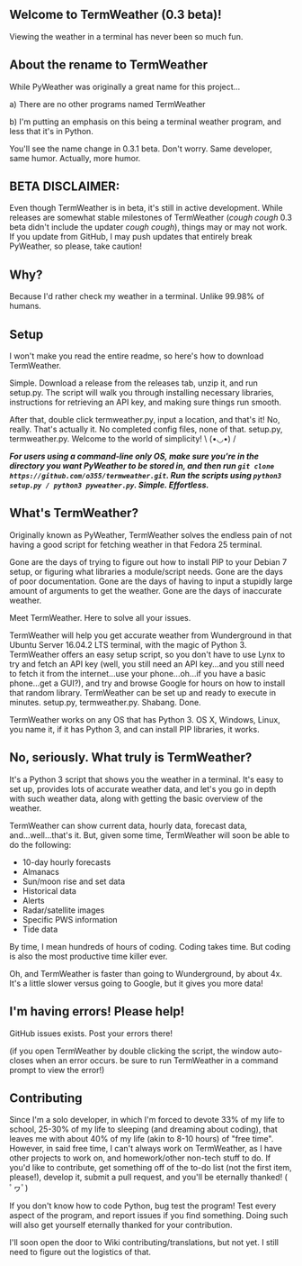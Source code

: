 ## Welcome to TermWeather (0.3 beta)!
Viewing the weather in a terminal has never been so much fun.

## About the rename to TermWeather
While PyWeather was originally a great name for this project...

a) There are no other programs named TermWeather

b) I'm putting an emphasis on this being a terminal weather program, and less that it's in Python.

You'll see the name change in 0.3.1 beta. Don't worry. Same developer, same humor. Actually, more humor.

## BETA DISCLAIMER:
Even though TermWeather is in beta, it's still in active development. While releases are somewhat stable milestones of TermWeather (*cough* *cough* 0.3 beta didn't include the updater *cough* *cough*), things may or may not work. If you update from GitHub, I may push updates that entirely break PyWeather, so please, take caution!

## Why?
Because I'd rather check my weather in a terminal. Unlike 99.98% of humans.

## Setup
I won't make you read the entire readme, so here's how to download TermWeather.

Simple. Download a release from the releases tab, unzip it, and run setup.py. The script will walk you through installing necessary libraries, instructions for retrieving an API key, and making sure things run smooth.

After that, double click termweather.py, input a location, and that's it! No, really. That's actually it. No completed config files, none of that. setup.py, termweather.py. Welcome to the world of simplicity! \ (•◡•) /

***For users using a command-line only OS, make sure you're in the directory you want PyWeather to be stored in, and then run `git clone https://github.com/o355/termweather.git`. Run the scripts using `python3 setup.py / python3 pyweather.py`. Simple. Effortless.***

## What's TermWeather?
Originally known as PyWeather, TermWeather solves the endless pain of not having a good script for fetching weather in that Fedora 25 terminal.

Gone are the days of trying to figure out how to install PIP to your Debian 7 setup, or figuring what libraries a module/script needs. Gone are the days of poor documentation. Gone are the days of having to input a stupidly large amount of arguments to get the weather. Gone are the days of inaccurate weather.

Meet TermWeather. Here to solve all your issues.

TermWeather will help you get accurate weather from Wunderground in that Ubuntu Server 16.04.2 LTS terminal, with the magic of Python 3. TermWeather offers an easy setup script, so you don't have to use Lynx to try and fetch an API key (well, you still need an API key...and you still need to fetch it from the internet...use your phone...oh...if you have a basic phone...get a GUI?), and try and browse Google for hours on how to install that random library. TermWeather can be set up and ready to execute in minutes. setup.py, termweather.py. Shabang. Done.

TermWeather works on any OS that has Python 3. OS X, Windows, Linux, you name it, if it has Python 3, and can install PIP libraries, it works.

## No, seriously. What truly is TermWeather?
It's a Python 3 script that shows you the weather in a terminal. It's easy to set up, provides lots of accurate weather data, and let's you go in depth with such weather data, along with getting the basic overview of the weather. 

TermWeather can show current data, hourly data, forecast data, and...well...that's it. But, given some time, TermWeather will soon be able to do the following:
* 10-day hourly forecasts
* Almanacs
* Sun/moon rise and set data
* Historical data
* Alerts
* Radar/satellite images
* Specific PWS information
* Tide data

By time, I mean hundreds of hours of coding. Coding takes time. But coding is also the most productive time killer ever.

Oh, and TermWeather is faster than going to Wunderground, by about 4x. It's a little slower versus going to Google, but it gives you more data!

## I'm having errors! Please help!
GitHub issues exists. Post your errors there!

(if you open TermWeather by double clicking the script, the window auto-closes when an error occurs. be sure to run TermWeather in a command prompt to view the error!)

## Contributing
Since I'm a solo developer, in which I'm forced to devote 33% of my life to school, 25-30% of my life to sleeping (and dreaming about coding), that leaves me with about 40% of my life (akin to 8-10 hours) of "free time". However, in said free time, I can't always work on TermWeather, as I have other projects to work on, and homework/other non-tech stuff to do. If you'd like to contribute, get something off of the to-do list (not the first item, please!), develop it, submit a pull request, and you'll be eternally thanked! ( ﾟヮﾟ)

If you don't know how to code Python, bug test the program! Test every aspect of the program, and report issues if you find something. Doing such will also get yourself eternally thanked for your contribution. 

I'll soon open the door to Wiki contributing/translations, but not yet. I still need to figure out the logistics of that.
